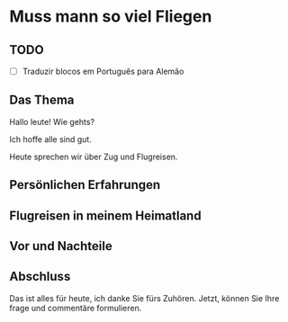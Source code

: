# Muss mann so viel Fliegen

## TODO

- [ ] Traduzir blocos em Português para Alemão

## Das Thema

Hallo leute! Wie gehts?

Ich hoffe alle sind gut.

Heute sprechen wir über Zug und Flugreisen.

## Persönlichen Erfahrungen

## Flugreisen in meinem Heimatland

## Vor und Nachteile

## Abschluss

Das ist alles für heute, ich danke Sie fürs Zuhören. Jetzt, können Sie Ihre frage und commentäre formulieren.
